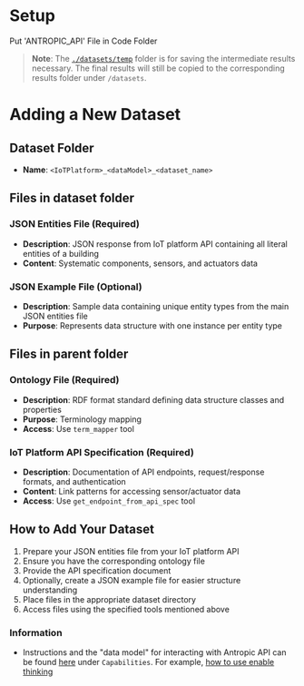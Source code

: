 

# Setup

Put 'ANTROPIC_API' File in Code Folder 

> **Note**: The [``./datasets/temp``](./datasets/temp) folder is for saving the intermediate results necessary.
> The final results will still be copied to the corresponding results folder under ``/datasets``.

# Adding a New Dataset

## Dataset Folder

- **Name**: `<IoTPlatform>_<dataModel>_<dataset_name>`

## Files in dataset folder

### JSON Entities File (Required)
- **Description**: JSON response from IoT platform API containing all literal entities of a building
- **Content**: Systematic components, sensors, and actuators data

### JSON Example File (Optional)
- **Description**: Sample data containing unique entity types from the main JSON entities file
- **Purpose**: Represents data structure with one instance per entity type


## Files in parent folder

### Ontology File (Required)
- **Description**: RDF format standard defining data structure classes and properties
- **Purpose**: Terminology mapping
- **Access**: Use `term_mapper` tool

### IoT Platform API Specification (Required)
- **Description**: Documentation of API endpoints, request/response formats, and authentication
- **Content**: Link patterns for accessing sensor/actuator data
- **Access**: Use `get_endpoint_from_api_spec` tool


## How to Add Your Dataset

1. Prepare your JSON entities file from your IoT platform API
2. Ensure you have the corresponding ontology file
3. Provide the API specification document
4. Optionally, create a JSON example file for easier structure understanding
5. Place files in the appropriate dataset directory
6. Access files using the specified tools mentioned above


### Information
- Instructions and the "data model" for interacting with Antropic API can be found [here](https://docs.anthropic.com/en/docs/intro) under ``Capabilities``. For example, [how to use enable thinking](https://docs.anthropic.com/en/docs/build-with-claude/extended-thinking)